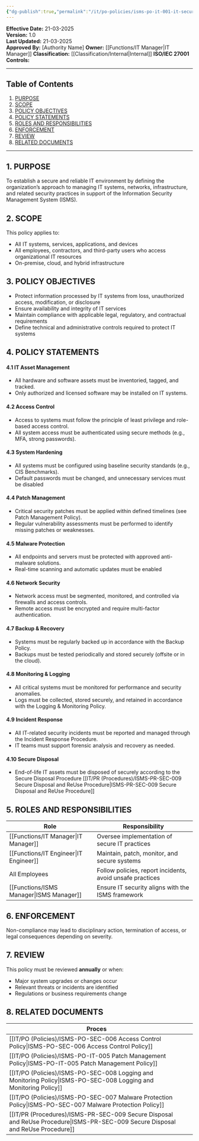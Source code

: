 ```yaml
---
{"dg-publish":true,"permalink":"/it/po-policies/isms-po-it-001-it-security-policy/","tags":["policy","security"],"noteIcon":"lightbulb"}
---
```


**Effective Date:** 21-03-2025  
**Version:** 1.0  
**Last Updated:** 21-03-2025  
**Approved By:** [Authority Name]
**Owner:** [[Functions/IT Manager\|IT Manager]]
**Classification:** [[Classification/Internal\|Internal]]
**ISO/IEC 27001 Controls:** 

---
## **Table of Contents**  
1. [PURPOSE](#purpose)  
2. [SCOPE](#scope)  
3. [POLICY OBJECTIVES](#policy-objectives)  
4. [POLICY STATEMENTS](#policy-statements)  
5. [ROLES AND RESPONSIBILITIES](#roles-and-responsibilites)  
6. [ENFORCEMENT](#enforcement)  
7. [REVIEW](#review)  
8. [RELATED DOCUMENTS](#related-documents)  
---
## **1. PURPOSE**  
To establish a secure and reliable IT environment by defining the organization’s approach to managing IT systems, networks, infrastructure, and related security practices in support of the Information Security Management System (ISMS).
## **2. SCOPE**
This policy applies to:

- All IT systems, services, applications, and devices
- All employees, contractors, and third-party users who access organizational IT resources
- On-premise, cloud, and hybrid infrastructure
 
## **3. POLICY OBJECTIVES** 
- Protect information processed by IT systems from loss, unauthorized access, modification, or disclosure
- Ensure availability and integrity of IT services
- Maintain compliance with applicable legal, regulatory, and contractual requirements
- Define technical and administrative controls required to protect IT systems
## **4. POLICY STATEMENTS**

#### 4.1 IT Asset Management
- All hardware and software assets must be inventoried, tagged, and tracked.
- Only authorized and licensed software may be installed on IT systems.
#### 4.2 Access Control
- Access to systems must follow the principle of least privilege and role-based access control.
- All system access must be authenticated using secure methods (e.g., MFA, strong passwords).
#### 4.3 System Hardening
- All systems must be configured using baseline security standards (e.g., CIS Benchmarks).
- Default passwords must be changed, and unnecessary services must be disabled
#### 4.4 Patch Management
- Critical security patches must be applied within defined timelines (see Patch Management Policy).
- Regular vulnerability assessments must be performed to identify missing patches or weaknesses.
#### 4.5 Malware Protection
- All endpoints and servers must be protected with approved anti-malware solutions.
- Real-time scanning and automatic updates must be enabled
#### 4.6 Network Security
- Network access must be segmented, monitored, and controlled via firewalls and access controls.
- Remote access must be encrypted and require multi-factor authentication.
#### 4.7 Backup & Recovery
- Systems must be regularly backed up in accordance with the Backup Policy.
- Backups must be tested periodically and stored securely (offsite or in the cloud).

#### 4.8 Monitoring & Logging
- All critical systems must be monitored for performance and security anomalies.
- Logs must be collected, stored securely, and retained in accordance with the Logging & Monitoring Policy.
#### 4.9 Incident Response
- All IT-related security incidents must be reported and managed through the Incident Response Procedure.
- IT teams must support forensic analysis and recovery as needed.
#### 4.10 Secure Disposal

- End-of-life IT assets must be disposed of securely according to the Secure Disposal Procedure [[IT/PR (Procedures)/ISMS-PR-SEC-009 Secure Disposal and ReUse Procedure\|ISMS-PR-SEC-009 Secure Disposal and ReUse Procedure]]
## **5. ROLES AND RESPONSIBILITIES**

| **Role**         | **Responsibility**                                        |
| ---------------- | --------------------------------------------------------- |
| [[Functions/IT Manager\|IT Manager]]   | Oversee implementation of secure IT practices             |
| [[Functions/IT Engineer\|IT Engineer]]  | Maintain, patch, monitor, and secure systems              |
| All Employees    | Follow policies, report incidents, avoid unsafe practices |
| [[Functions/ISMS Manager\|ISMS Manager]] | Ensure IT security aligns with the ISMS framework         |

## **6. ENFORCEMENT**  
Non-compliance may lead to disciplinary action, termination of access, or legal consequences depending on severity.
## **7. REVIEW**  
This policy must be reviewed **annually** or when:
- Major system upgrades or changes occur
- Relevant threats or incidents are identified
- Regulations or business requirements change

## 8. RELATED DOCUMENTS  

| Proces                                                   |     |
| -------------------------------------------------------- | --- |
| [[IT/PO (Policies)/ISMS-PO-SEC-006 Access Control Policy\|ISMS-PO-SEC-006 Access Control Policy]]                |     |
| [[IT/PO (Policies)/ISMS-PO-IT-005 Patch Management Policy\|ISMS-PO-IT-005 Patch Management Policy]]                |     |
| [[IT/PO (Policies)/ISMS-PO-SEC-008 Logging and Monitoring Policy\|ISMS-PO-SEC-008 Logging and Monitoring Policy]]        |     |
| [[IT/PO (Policies)/ISMS-PO-SEC-007 Malware Protection Policy\|ISMS-PO-SEC-007 Malware Protection Policy]]            |     |
| [[IT/PR (Procedures)/ISMS-PR-SEC-009 Secure Disposal and ReUse Procedure\|ISMS-PR-SEC-009 Secure Disposal and ReUse Procedure]] |     |













